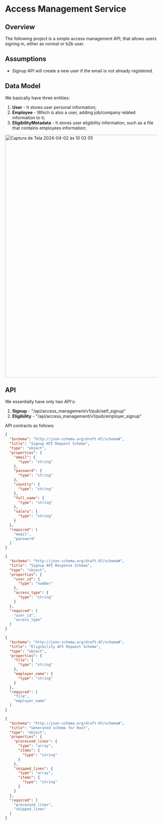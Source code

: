 # Access Management Service

## Overview
The following project is a simple access management API, that allows users signing in, either as normal or b2b user.

## Assumptions
- Signup API will create a new user if the email is not already registered.

## Data Model
We basically have three entities:
1. <strong>User</strong> - It stores user personal information;
2. <strong>Employee</strong> - Which is also a user, adding job/company related information to it;
3. <strong>EligibilityMetadata</strong> - It stores user eligibility information, such as a file that contains employees information;

<img width="798" alt="Captura de Tela 2024-04-02 às 10 02 05" src="https://github.com/gianvittorio/access_management_service/assets/8211552/b97788c1-d9b4-4fbb-a613-3953f3a8f028">

## API
We essentially have only two API's:
1. <strong>Signup</strong> - "/api/access_management/v1/pub/self_signup"
2. <strong>Eligibility</strong> - "/api/access_management/v1/pub/employer_signup"

API contracts as follows:

```json
{
  "$schema": "http://json-schema.org/draft-07/schema#",
  "title": "Signup API Request Schema",
  "type": "object",
  "properties": {
    "email": {
      "type": "string"
    },
    "password": {
      "type": "string"
    },
    "country": {
      "type": "string"
    },
    "full_name": {
      "type": "string"
    },
    "salary": {
      "type": "string"
    }
  },
  "required": [
    "email",
    "password"
  ]
}
```

```json
{
  "$schema": "http://json-schema.org/draft-07/schema#",
  "title": "Signup API Response Schema",
  "type": "object",
  "properties": {
    "user_id": {
      "type": "number"
    },
    "access_type": {
      "type": "string"
    }
  },
  "required": [
    "user_id",
    "access_type"
  ]
}
```

```json
{
  "$schema": "http://json-schema.org/draft-07/schema#",
  "title": "Eligibility API Request Schema",
  "type": "object",
  "properties": {
    "file": {
      "type": "string"
    },
    "employer_name": {
      "type": "string"
    }
  },
  "required": [
    "file",
    "employer_name"
  ]
}
```

```json
{
  "$schema": "http://json-schema.org/draft-07/schema#",
  "title": "Generated schema for Root",
  "type": "object",
  "properties": {
    "processed_lines": {
      "type": "array",
      "items": {
        "type": "string"
      }
    },
    "skipped_lines": {
      "type": "array",
      "items": {
        "type": "string"
      }
    }
  },
  "required": [
    "processed_lines",
    "skipped_lines"
  ]
}
```


